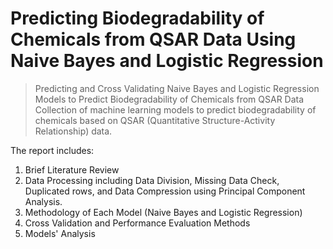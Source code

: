 # Predicting Biodegradability of Chemicals from QSAR Data Using Naive Bayes and Logistic Regression 

> Predicting and Cross Validating Naive Bayes and Logistic Regression Models to Predict Biodegradability of Chemicals from QSAR Data
Collection of machine learning models to predict biodegradability of chemicals based on QSAR (Quantitative Structure-Activity Relationship) data.

The report includes:
1. Brief Literature Review
2. Data Processing including Data Division, Missing Data Check, Duplicated rows, and Data Compression using Principal Component Analysis.
3. Methodology of Each Model (Naive Bayes and Logistic Regression)
4. Cross Validation and Performance Evaluation Methods
5. Models' Analysis
